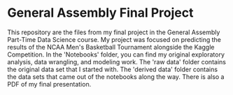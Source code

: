 # General Assembly Final Project
This repository are the files from my final project in the General Assembly Part-Time Data Science course. My project was focused on predicting the results of the NCAA Men's Basketball Tournament alongside the Kaggle Competition. In the 'Notebooks' folder, you can find my original exploratory analysis, data wrangling, and modeling work. The 'raw data' folder contains the original data set that I started with. The 'derived data' folder contains the data sets that came out of the notebooks along the way. There is also a PDF of my final presentation.